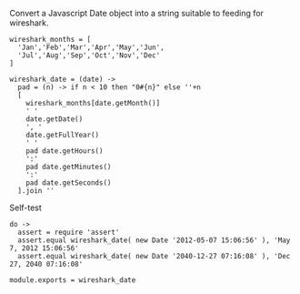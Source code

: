 Convert a Javascript Date object into a string suitable to feeding
for wireshark.

    wireshark_months = [
      'Jan','Feb','Mar','Apr','May','Jun',
      'Jul','Aug','Sep','Oct','Nov','Dec'
    ]

    wireshark_date = (date) ->
      pad = (n) -> if n < 10 then "0#{n}" else ''+n
      [
        wireshark_months[date.getMonth()]
        ' '
        date.getDate()
        ', '
        date.getFullYear()
        ' '
        pad date.getHours()
        ':'
        pad date.getMinutes()
        ':'
        pad date.getSeconds()
      ].join ''

Self-test

    do ->
      assert = require 'assert'
      assert.equal wireshark_date( new Date '2012-05-07 15:06:56' ), 'May 7, 2012 15:06:56'
      assert.equal wireshark_date( new Date '2040-12-27 07:16:08' ), 'Dec 27, 2040 07:16:08'

    module.exports = wireshark_date
